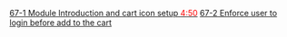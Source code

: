 [67-1 Module Introduction and cart icon setup <span style="color: red">4:50</span>](https://web.programming-hero.com/web-9/video/web-9-67-1-module-introduction-and-cart-icon-setup)
[ 67-2 Enforce user to login before add to the cart](https://web.programming-hero.com/web-9/video/web-9-67-2-enforce-user-to-login-before-add-to-the-cart)
